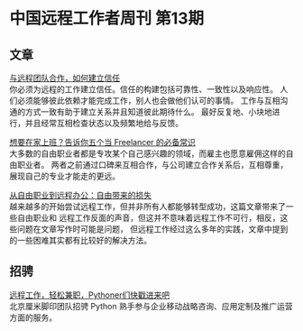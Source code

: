 # 中国远程工作者周刊 第13期

## 文章

[与远程团队合作，如何建立信任](http://www.infoq.com/cn/news/2015/03/trust-working-remote)  
你必须为远程的工作建立信任。信任的构建包括可靠性、一致性以及响应性。
人们必须能够彼此依赖才能完成工作，别人也会做他们认可的事情。
工作与互相沟通的方式一致有助于建立关系并且知道彼此期待什么。
最好反复地、小块地进行，并且经常互相检查状态以及频繁地给与反馈。

[想要在家上班？告诉你五个当 Freelancer 的必备常识](http://buzzorange.com/techorange/2013/11/06/freelancer-skillbridge/)  
大多数的自由职业者都是专攻某个自己感兴趣的领域，而雇主也愿意雇佣这样的自由职业者。
两者之前通过口碑来互相合作，与公司建立合作关系后，互相尊重，展现自己的专业才能走的更远。

[从自由职业到远程办公：自由带来的损失](http://www.knowledgeatwharton.com.cn/article/2853/)  
越来越多的开始尝试远程工作，但并非所有人都能够转型成功，这篇文章带来了一些自由职业和
远程工作反面的声音，但这并不意味着远程工作不可行，相反，这些问题在文章写作时可能是问题，
但远程工作经过这么多年的实践，文章中提到的一些困难其实都有比较好的解决方法。

## 招骋

[远程工作，轻松兼职，Pythoner们快戳进来吧](http://yizaoyiwan.com/discussion/365/)  
北京厘米脚印团队招骋 Python 熟手参与企业移动战略咨询、应用定制及推广运营方面的服务。

